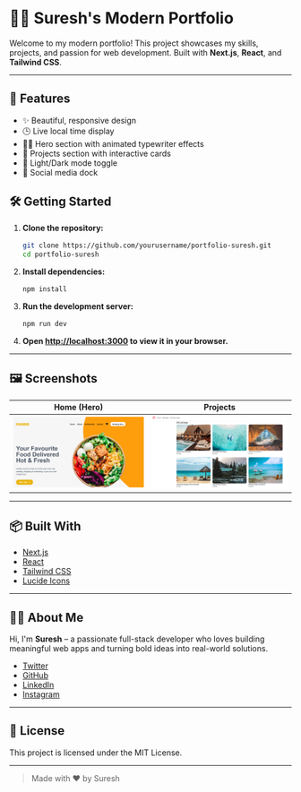 # 🧑‍💻 Suresh's Modern Portfolio

Welcome to my modern portfolio! This project showcases my skills, projects, and passion for web development. Built with **Next.js**, **React**, and **Tailwind CSS**.

---

## 🚀 Features

- ✨ Beautiful, responsive design
- 🕒 Live local time display
- 🧑‍💻 Hero section with animated typewriter effects
- 📂 Projects section with interactive cards
- 🌙 Light/Dark mode toggle
- 🔗 Social media dock



## 🛠️ Getting Started

1. **Clone the repository:**
   ```bash
   git clone https://github.com/yourusername/portfolio-suresh.git
   cd portfolio-suresh
   ```

2. **Install dependencies:**
   ```bash
   npm install
   ```

3. **Run the development server:**
   ```bash
   npm run dev
   ```

4. **Open [http://localhost:3000](http://localhost:3000) to view it in your browser.**

---

## 🖼️ Screenshots

| Home (Hero) | Projects |
|-------------|----------|
| ![Hero Section](public/images/1.png) | ![Projects](public/images/2.png) |

---

## 📦 Built With

- [Next.js](https://nextjs.org/)
- [React](https://react.dev/)
- [Tailwind CSS](https://tailwindcss.com/)
- [Lucide Icons](https://lucide.dev/)

---

## 🙋‍♂️ About Me

Hi, I'm **Suresh** – a passionate full-stack developer who loves building meaningful web apps and turning bold ideas into real-world solutions.

- [Twitter](https://twitter.com/uniquepatel01)
- [GitHub](https://github.com/uniquepatel01)
- [LinkedIn](https://linkedin.com/in/uniquepatel01)
- [Instagram](https://instagram.com/uniquepatel01)

---

## 📄 License

This project is licensed under the MIT License.

---

> Made with ❤️ by Suresh
